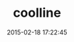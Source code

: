 ---
layout: post
title:  "coolline"
repo:   "Mon-Ouie/coolline"
date:   2015-02-18 17:22:45
gemurl: http://github.com/Mon-Ouie/coolline
---